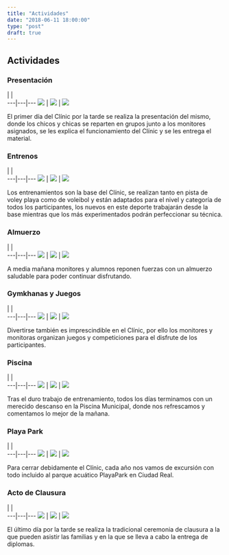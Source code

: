 ```yaml
---
title: "Actividades"
date: "2018-06-11 18:00:00"
type: "post"
draft: true
---
```


## Actividades

### Presentación
   |   |   
---|---|---
![](presentacion-1.jpg) | ![](presentacion-2.jpg) | ![](presentacion-3.jpg)

El primer día del Clínic por la tarde se realiza la presentación del
mismo, donde los chicos y chicas se reparten en grupos junto a los
monitores asignados, se les explica el funcionamiento del Clínic y se
les entrega el material.


### Entrenos
   |   |   
---|---|---
![](entrenos-1.jpg) | ![](entrenos-2.jpg) | ![](entrenos-3.jpg)

Los entrenamientos son la base del Clínic, se realizan tanto en pista
de voley playa como de voleibol y están adaptados para el nivel y
categoría de todos los participantes, los nuevos en este deporte
trabajarán desde la base mientras que los más experimentados podrán
perfeccionar su técnica.


### Almuerzo
   |   |   
---|---|---
![](almuerzo-1.jpg) | ![](almuerzo-2.jpg) | ![](almuerzo-3.jpg)

A media mañana monitores y alumnos reponen fuerzas con un almuerzo
saludable para poder continuar disfrutando.


### Gymkhanas y Juegos
   |   |   
---|---|---
![](juegos-1.jpg) | ![](juegos-2.jpg) | ![](juegos-3.jpg)

Divertirse también es imprescindible en el Clínic, por ello los
monitores y monitoras organizan juegos y competiciones para el
disfrute de los participantes.


### Piscina
   |   |   
---|---|---
![](piscina-1.jpg) | ![](piscina-2.jpg) | ![](piscina-3.jpg)

Tras el duro trabajo de entrenamiento, todos los días terminamos con
un merecido descanso en la Piscina Municipal, donde nos refrescamos y
comentamos lo mejor de la mañana.


### Playa Park
   |   |   
---|---|---
![](playapark-1.jpg) | ![](playapark-2.jpg) | ![](playapark-3.jpg)

Para cerrar debidamente el Clínic, cada año nos vamos de excursión con
todo incluido al parque acuático PlayaPark en Ciudad Real.


### Acto de Clausura
   |   |   
---|---|---
![](clausura-1.jpg) | ![](clausura-2.jpg) | ![](clausura-3.jpg)

El último día por la tarde se realiza la tradicional ceremonia de
clausura a la que pueden asistir las familias y en la que se lleva a
cabo la entrega de diplomas.
